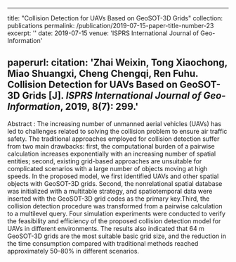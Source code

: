  ---
title: "Collision Detection for UAVs Based on GeoSOT-3D Grids"
collection: publications
permalink: /publication/2019-07-15-paper-title-number-23
excerpt: ''
date: 2019-07-15
venue: 'ISPRS International Journal of Geo-Information'

paperurl: <!--'http://academicpages.github.io/files/paper1.pdf' -->
citation: '<b>Zhai Weixin</b>, Tong Xiaochong, Miao Shuangxi, Cheng Chengqi, Ren Fuhu. Collision Detection for UAVs Based on GeoSOT-3D Grids [J]. <i>ISPRS International Journal of Geo-Information</i>, 2019, 8(7): 299.'
---



<!--This paper is about the number 1. The number 2 is left for future work.-->
Abstract : The increasing number of unmanned aerial vehicles (UAVs) has led to challenges related to solving the collision problem to ensure air traffic safety. The traditional approaches employed for collision detection suffer from two main drawbacks: first, the computational burden of a pairwise calculation increases exponentially with an increasing number of spatial entities; second, existing grid-based approaches are unsuitable for complicated scenarios with a large number of objects moving at high speeds. In the proposed model, we first identified UAVs and other spatial objects with GeoSOT-3D grids. Second, the nonrelational spatial database was initialized with a multitable strategy, and spatiotemporal data were inserted with the GeoSOT-3D grid codes as the primary key.Third, the collision detection procedure was transformed from a pairwise calculation to a multilevel query. Four simulation experiments were conducted to verify the feasibility and efficiency of the proposed collision detection model for UAVs in different environments. The results also indicated that 64 m GeoSOT-3D grids are the most suitable basic grid size, and the reduction in the time consumption compared with traditional methods reached approximately 50–80% in different scenarios.
<!--[Download paper here](http://academicpages.github.io/files/paper1.pdf)-->

<!--Recommended citation: Zhai W, Cheng C. Vagueness in spatial data: A grid-coding approach[C]. proceedings of the 2014 IEEE Geoscience and Remote Sensing Symposium, 2014. IEEE.-->
